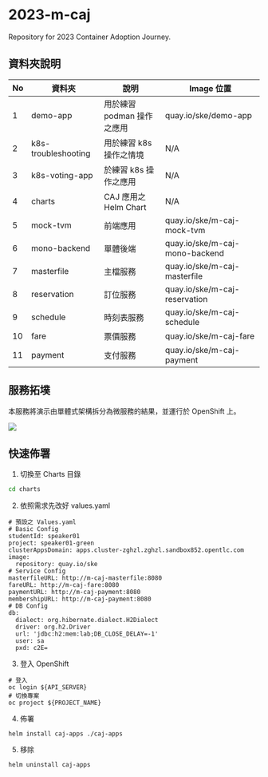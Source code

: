 # 2023-m-caj
Repository for 2023 Container Adoption Journey.

## 資料夾說明

| No |  資料夾 | 說明 | Image 位置 |
| -------- | -------- | -------- | -------- |
| 1     | demo-app     | 用於練習 podman 操作之應用     |quay.io/ske/demo-app|
| 2     | k8s-troubleshooting     | 用於練習 k8s 操作之情境     | N/A |
| 3     | k8s-voting-app     | 於練習 k8s 操作之應用     | N/A |
| 4     | charts     | CAJ 應用之 Helm Chart     | N/A |
| 5     | mock-tvm     | 前端應用    | quay.io/ske/m-caj-mock-tvm|
| 6     | mono-backend     | 單體後端   |quay.io/ske/m-caj-mono-backend |
| 7     | masterfile     | 主檔服務     |quay.io/ske/m-caj-masterfile |
| 8     | reservation     | 訂位服務     | quay.io/ske/m-caj-reservation|
| 9     | schedule     | 時刻表服務     | quay.io/ske/m-caj-schedule|
| 10     | fare     | 票價服務     | quay.io/ske/m-caj-fare|
| 11     | payment     | 支付服務     | quay.io/ske/m-caj-payment|


## 服務拓墣
本服務將演示由單體式架構拆分為微服務的結果，並運行於 OpenShift 上。

![](https://hackmd.io/_uploads/rJjoNeo-T.png)

## 快速佈署
1. 切換至 Charts 目錄
```bash
cd charts
```

2. 依照需求先改好 values.yaml

```yaml=
# 預設之 Values.yaml
# Basic Config
studentId: speaker01
project: speaker01-green
clusterAppsDomain: apps.cluster-zghzl.zghzl.sandbox852.opentlc.com
image:
  repository: quay.io/ske
# Service Config
masterfileURL: http://m-caj-masterfile:8080
fareURL: http://m-caj-fare:8080
paymentURL: http://m-caj-payment:8080
membershipURL: http://m-caj-payment:8080
# DB Config
db:
  dialect: org.hibernate.dialect.H2Dialect
  driver: org.h2.Driver
  url: 'jdbc:h2:mem:lab;DB_CLOSE_DELAY=-1'
  user: sa
  pxd: c2E=
```

3. 登入 OpenShift
```bash=
# 登入
oc login ${API_SERVER}
# 切換專案
oc project ${PROJECT_NAME}
```

4. 佈署
```bash=
helm install caj-apps ./caj-apps
```

5. 移除
```bash=
helm uninstall caj-apps
```